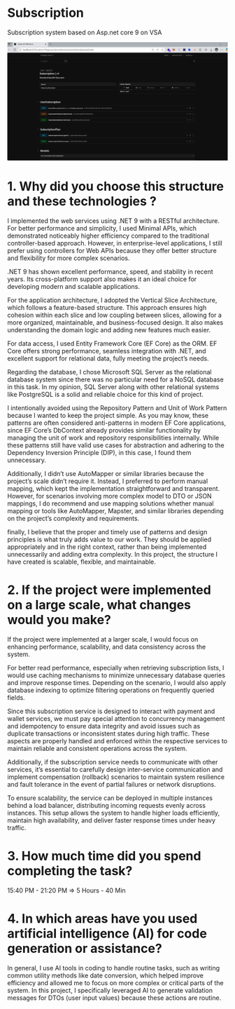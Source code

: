# Subscription
Subscription system based on Asp.net core 9 on VSA

![Subscription Endpoints](subscription-scalar-doc.png)

# 1. Why did you choose this structure and these technologies ?

I implemented the web services using .NET 9 with a RESTful architecture. For better performance and simplicity, I used Minimal APIs, which demonstrated noticeably higher efficiency compared to the traditional controller-based approach. However, in enterprise-level applications, I still prefer using controllers for Web APIs because they offer better structure and flexibility for more complex scenarios.

.NET 9 has shown excellent performance, speed, and stability in recent years. Its cross-platform support also makes it an ideal choice for developing modern and scalable applications.

For the application architecture, I adopted the Vertical Slice Architecture, which follows a feature-based structure. This approach ensures high cohesion within each slice and low coupling between slices, allowing for a more organized, maintainable, and business-focused design. It also makes understanding the domain logic and adding new features much easier.

For data access, I used Entity Framework Core (EF Core) as the ORM. EF Core offers strong performance, seamless integration with .NET, and excellent support for relational data, fully meeting the project’s needs.

Regarding the database, I chose Microsoft SQL Server as the relational database system since there was no particular need for a NoSQL database in this task. In my opinion, SQL Server  along with other relational systems like PostgreSQL  is a solid and reliable choice for this kind of project.

I intentionally avoided using the Repository Pattern and Unit of Work Pattern because I wanted to keep the project simple. As you may know, these patterns are often considered anti-patterns in modern EF Core applications, since EF Core’s DbContext already provides similar functionality by managing the unit of work and repository responsibilities internally. While these patterns still have valid use cases for abstraction and adhering to the Dependency Inversion Principle (DIP), in this case, I found them unnecessary.

Additionally, I didn’t use AutoMapper or similar libraries because the project’s scale didn’t require it. Instead, I preferred to perform manual mapping, which kept the implementation straightforward and transparent. However, for scenarios involving more complex model to DTO or JSON mappings, I do recommend and use mapping solutions whether manual mapping or tools like AutoMapper, Mapster, and similar libraries depending on the project’s complexity and requirements.

finally, I believe that the proper and timely use of patterns and design principles is what truly adds value to our work. They should be applied appropriately and in the right context, rather than being implemented unnecessarily and adding extra complexity. In this project, the structure I have created is scalable, flexible, and maintainable.

# 2. If the project were implemented on a large scale, what changes would you make?

If the project were implemented at a larger scale, I would focus on enhancing performance, scalability, and data consistency across the system.

For better read performance, especially when retrieving subscription lists, I would use caching mechanisms to minimize unnecessary database queries and improve response times. Depending on the scenario, I would also apply database indexing to optimize filtering operations on frequently queried fields.

Since this subscription service is designed to interact with payment and wallet services, we must pay special attention to concurrency management and idempotency to ensure data integrity and avoid issues such as duplicate transactions or inconsistent states during high traffic. These aspects are properly handled and enforced within the respective services to maintain reliable and consistent operations across the system.

Additionally, if the subscription service needs to communicate with other services, it’s essential to carefully design inter-service communication and implement compensation (rollback) scenarios to maintain system resilience and fault tolerance in the event of partial failures or network disruptions.

To ensure scalability, the service can be deployed in multiple instances behind a load balancer, distributing incoming requests evenly across instances. This setup allows the system to handle higher loads efficiently, maintain high availability, and deliver faster response times under heavy traffic.

# 3. How much time did you spend completing the task?

15:40 PM - 21:20 PM => 5 Hours - 40 Min

# 4. In which areas have you used artificial intelligence (AI) for code generation or assistance?

In general, I use AI tools in coding to handle routine tasks, such as writing common utility methods like date conversion, which helped improve efficiency and allowed me to focus on more complex or critical parts of the system.
In this project, I specifically leveraged AI to generate validation messages for DTOs (user input values) because these actions are routine.
